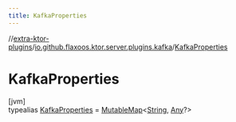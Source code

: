 ```yaml
---
title: KafkaProperties
---
```

//[extra-ktor-plugins](../../../index.md)/[io.github.flaxoos.ktor.server.plugins.kafka](../index.md)/[KafkaProperties](index.md)



# KafkaProperties



[jvm]\
typealias [KafkaProperties](index.md) = [MutableMap](https://kotlinlang.org/api/latest/jvm/stdlib/kotlin.collections/-mutable-map/index.md)&lt;[String](https://kotlinlang.org/api/latest/jvm/stdlib/kotlin/-string/index.md), [Any](https://kotlinlang.org/api/latest/jvm/stdlib/kotlin/-any/index.md)?&gt;



